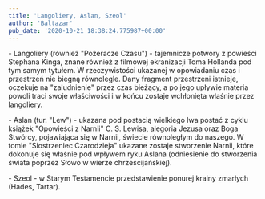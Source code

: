 ```yaml
---
title: 'Langoliery, Aslan, Szeol'
author: 'Baltazar'
pub_date: '2020-10-21 18:38:24.775987+00:00'
---
```


\- Langoliery \(również "Pożeracze Czasu"\) \- tajemnicze potwory z powieści Stephana Kinga, znane również z filmowej ekranizacji Toma Hollanda pod tym samym tytułem. W rzeczywistości ukazanej w opowiadaniu czas i przestrzeń nie biegną równolegle. Dany fragment przestrzeni istnieje, oczekuje na "zaludnienie" przez czas bieżący, a po jego upływie materia powoli traci swoje właściwości i w końcu zostaje wchłonięta właśnie przez langoliery.

\- Aslan \(tur. "Lew"\) \- ukazana pod postacią wielkiego lwa postać z cyklu książek "Opowieści z Narnii" C. S. Lewisa, alegoria Jezusa oraz Boga Stwórcy, pojawiająca się w Narnii, świecie równoległym do naszego. W tomie "Siostrzeniec Czarodzieja" ukazane zostaje stworzenie Narnii, które dokonuje się właśnie pod wpływem ryku Aslana \(odniesienie do stworzenia świata poprzez Słowo w wierze chrześcijańskiej\).

\- Szeol \- w Starym Testamencie przedstawienie ponurej krainy zmarłych \(Hades, Tartar\).